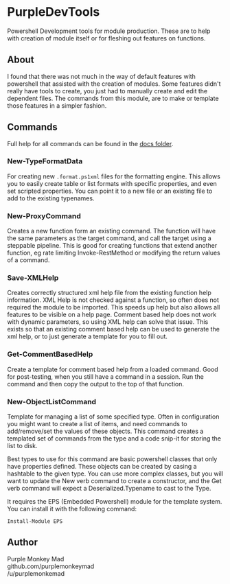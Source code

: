 # PurpleDevTools

Powershell Development tools for module production.
These are to help with creation of module itself or for fleshing out features on functions.

## About

I found that there was not much in the way of default features with powershell that assisted with the creation of modules.
Some features didn't really have tools to create, you just had to manually create and edit the dependent files.
The commands from this module, are to make or template those features in a simpler fashion.

## Commands

Full help for all commands can be found in the [docs folder](docs/Readme.md).

### New-TypeFormatData

For creating new `.format.ps1xml` files for the formatting engine.
This allows you to easily create table or list formats with specific properties, and even set scripted properties.
You can point it to a new file or an existing file to add to the existing typenames.

### New-ProxyCommand

Creates a new function form an existing command.
The function will have the same parameters as the target command, and call the target using a steppable pipeline.
This is good for creating functions that extend another function, eg rate limiting Invoke-RestMethod or modifying the return values of a command.

### Save-XMLHelp

Creates correctly structured xml help file from the existing function help information.
XML Help is not checked against a function, so often does not required the module to be imported.
This speeds up help but also allows all features to be visible on a help page.
Comment based help does not work with dynamic parameters, so using XML help can solve that issue.
This exists so that an existing comment based help can be used to generate the xml help, or to just generate a template for you to fill out.

### Get-CommentBasedHelp

Create a template for comment based help from a loaded command.
Good for post-testing, when you still have a command in a session.
Run the command and then copy the output to the top of that function.

### New-ObjectListCommand

Template for managing a list of some specified type.
Often in configuration you might want to create a list of items, and need commands to add/remove/set the values of these objects.
This command creates a templated set of commands from the type and a code snip-it for storing the list to disk.

Best types to use for this command are basic powershell classes that only have properties defined.
These objects can be created by casing a hashtable to the given type.
You can use more complex classes, but you will want to update the New verb command to create a constructor,
and the Get verb command will expect a Deserialized.Typename to cast to the Type.

It requires the EPS (Embedded Powershell) module for the template system.
You can install it with the following command:

    Install-Module EPS

## Author

Purple Monkey Mad  
github.com/purplemonkeymad  
/u/purplemonkemad

